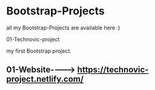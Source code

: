 # Bootstrap-Projects
all my Bootstrap-Projects are available here :)

01-Technovic-project

my first Bootstrap project. 

01-Website----> https://technovic-project.netlify.com/
-----------------------------------------------------------------------------------------------------------------------------------------
